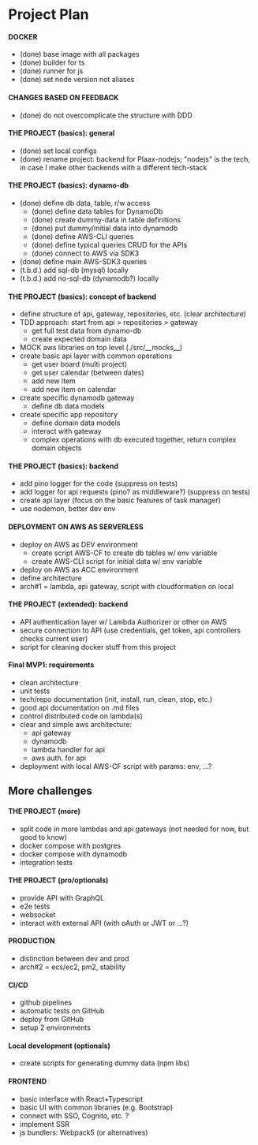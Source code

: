 # Project Plan

#### DOCKER
- (done) base image with all packages
- (done) builder for ts
- (done) runner for js
- (done) set node version not aliases

#### CHANGES BASED ON FEEDBACK
- (done) do not overcomplicate the structure with DDD

#### THE PROJECT (basics): general
- (done) set local configs
- (done) rename project: backend for Plaax-nodejs; "nodejs" is the tech, 
         in case I make other backends with a different tech-stack

#### THE PROJECT (basics): dynamo-db
- (done) define db data, table, r/w access
  - (done) define data tables for DynamoDb
  - (done) create dummy-data in table definitions
  - (done) put dummy/initial data into dynamodb
  - (done) define AWS-CLI queries
  - (done) define typical queries CRUD for the APIs
  - (done) connect to AWS via SDK3
- (done) define main AWS-SDK3 queries
- (t.b.d.) add sql-db (mysql) locally
- (t.b.d.) add no-sql-db (dynamodb?) locally

#### THE PROJECT (basics): concept of backend
- define structure of api, gateway, repositories, etc. (clear architecture)
- TDD approach: start from api > repositories > gateway
  - get full test data from dynamo-db
  - create expected domain data
- MOCK aws libraries on top level (./src/_\_mocks__)
- create basic api layer with common operations
  - get user board (multi project)
  - get user calendar (between dates)
  - add new item
  - add new item on calendar
- create specific dynamodb gateway
  - define db data models
- create specific app repository
  - define domain data models
  - interact with gateway
  - complex operations with db executed together, return complex domain objects

#### THE PROJECT (basics): backend
- add pino logger for the code (suppress on tests)
- add logger for api requests (pino? as middleware?) (suppress on tests)
- create api layer (focus on the basic features of task manager)
- use nodemon, better dev env

#### DEPLOYMENT ON AWS AS SERVERLESS
- deploy on AWS as DEV environment
  - create script AWS-CF to create db tables w/ env variable
  - create AWS-CLI script for initial data w/ env variable
- deploy on AWS as ACC environment
- define architecture
- arch#1 = lambda, api gateway, script with cloudformation on local

#### THE PROJECT (extended): backend
- API authentication layer w/ Lambda Authorizer or other on AWS
- secure connection to API (use credentials, get token, api controllers checks current user)
- script for cleaning docker stuff from this project

#### Final MVP1: requirements
- clean architecture
- unit tests
- tech/repo documentation (init, install, run, clean, stop, etc.)
- good api documentation on .md files
- control distributed code on lambda(s)
- clear and simple aws architecture:
  - api gateway
  - dynamodb
  - lambda handler for api
  - aws auth. for api
- deployment with local AWS-CF script with params: env, ...?



## More challenges

#### THE PROJECT (more)
- split code in more lambdas and api gateways (not needed for now, but good to know)
- docker compose with postgres
- docker compose with dynamodb
- integration tests

#### THE PROJECT (pro/optionals)
- provide API with GraphQL
- e2e tests
- websocket
- interact with external API (with oAuth or JWT or ...?)

#### PRODUCTION
- distinction between dev and prod
- arch#2 = ecs/ec2, pm2, stability

#### CI/CD
- github pipelines
- automatic tests on GitHub
- deploy from GitHub
- setup 2 environments

#### Local development (optionals)
- create scripts for generating dummy data (npm libs)

#### FRONTEND
- basic interface with React+Typescript
- basic UI with common libraries (e.g. Bootstrap)
- connect with SSO, Cognito, etc. ?
- implement SSR
- js bundlers: Webpack5 (or alternatives)
